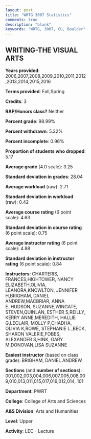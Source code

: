```yaml
---
layout: post
title: "WRTG 3007 Statistics"
comments: true
description: "blank"
keywords: "WRTG, 3007, CU, Boulder"
--- 
```

<head>
<script src="https://ajax.googleapis.com/ajax/libs/jquery/2.1.3/jquery.min.js"></script>
<script src="https://dl.dropboxusercontent.com/s/pc42nxpaw1ea4o9/highcharts.js?dl=0"></script>
<!-- <script src="../assets/js/highcharts.js"></script> -->
<style type="text/css">@font-face {
	font-family: "Bebas Neue";
	src: url(https://www.filehosting.org/file/details/544349/BebasNeue%20Regular.otf) format("opentype");
	}
	h1.Bebas { 
		font-family: "Bebas Neue", Verdana, Tahoma;
	}
</style>
</head>
<body>
	<div id="container" style="float: right; width: 45%; height: 88%; margin-left: 2.5%; margin-right: 2.5%;"></div>
	<script language="JavaScript">
		$(document).ready(function() {
		var chart = {type: 'column'};
		var title = {text: 'Grade Distribution'};
		var xAxis = {categories: ['A','B','C','D','F'],crosshair: true};
		var yAxis = {min: 0,title: {text: 'Percentage'}};
		var tooltip = {headerFormat: '<center><b><span style="font-size:20px">{point.key}</span></b></center>',
		               pointFormat: '<td style="padding:0"><b>{point.y:.1f}%</b></td>',
		               footerFormat: '</table>',shared: true,useHTML: true};
		var plotOptions = {column: {pointPadding: 0.0,borderWidth: 0}};  
		var credits = {enabled: false};var series= [{name: 'Percent',data: [45.69,43.08,7.35,1.16,2.72,]}];
		var json = {};
		json.chart = chart;
		json.title = title;
		json.tooltip = tooltip;
		json.xAxis = xAxis;
		json.yAxis = yAxis;  
		json.series = series;
		json.plotOptions = plotOptions;  
		json.credits = credits;
		$('#container').highcharts(json);
	});
	</script>
</body>
			   
## WRITING-THE VISUAL ARTS

**Years provided**: 2006,2007,2008,2009,2010,2011,2012,2013,2014,2015,2016

**Terms provided**: Fall,Spring

**Credits**: 3

**RAP/Honors class?** Neither

**Percent grade**: 98.99%

**Percent withdrawn**: 5.32%

**Percent incomplete**: 0.96%

**Proportion of students who dropped**: 5.17

**Average grade** (4.0 scale): 3.25

**Standard deviation in grades**: 28.04

**Average workload** (raw): 2.71

**Standard deviation in workload** (raw): 0.42

**Average course rating** (6 point scale): 4.63

**Standard deviation in course rating** (6 point scale): 0.75

**Average instructor rating** (6 point scale): 4.88

**Standard deviation in instructor rating** (6 point scale): 0.84

**Instructors**: CHARTERIS, FRANCES,HIGHTOWER, NANCY ELIZABETH,OLIVIA, LEANORA,KNOWLTON, JENNIFER H,BRIGHAM, DANIEL ANDREW,MACBRIAR, ANNA E.,HUDSON, SUZANNE,WINGATE, STEVEN,QUINLAN, ESTHER S,REILLY, KERRY ANNE,MEREDITH, HALLIE G,LECLAIR, MOLLY P,CHADHA, OLIVIA K,ROWE, STEPHANIE L.,BECK, SHARON VALERIE,FOBES, ALEXANDER S,HINK, GARY M,DONOVAN,LISA SUZANNE

**Easiest instructor** (based on class grade): BRIGHAM, DANIEL ANDREW

**Sections** (and **number of sections**): 001,002,003,004,006,007,005,008,009,010,013,011,015,017,019,012,014, 101

**Department**: PWRT

**College**: College of Arts and Sciences

**A&S Division**: Arts and Humanities

**Level**: Upper

**Activity**: LEC - Lecture